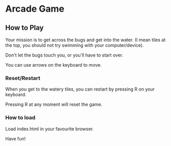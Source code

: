 Arcade Game
===============================

## How to Play

Your mission is to get across the bugs and get into the water. 
(I mean tiles at the top, you should not try swimming with your computer/device).

Don't let the bugs touch you, or you'll have to start over.

You can use arrows on the keyboard to move.

### Reset/Restart

When you get to the watery tiles, you can restart by pressing R on your keyboard.

Pressing R at any moment will reset the game.



### How to load

Load index.html in your favourite browser. 


Have fun!
